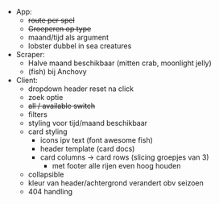 - App:
    - ~~route per spel~~
    - ~~Groeperen op type~~
    - maand/tijd als argument
    - lobster dubbel in sea creatures
- Scraper:
    - Halve maand beschikbaar (mitten crab, moonlight jelly)
    - (fish) bij Anchovy
- Client:
    - dropdown header reset na click
    - zoek optie
    - ~~all / available switch~~
    - filters
    - styling voor tijd/maand beschikbaar
    - card styling
        - icons ipv text (font awesome fish)
        - header template (card docs)
        - card columns -> card rows (slicing groepjes van 3)
            - met footer alle rijen even hoog houden
    - collapsible
    - kleur van header/achtergrond verandert obv seizoen
    - 404 handling
